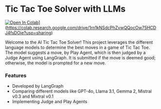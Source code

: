 # Tic Tac Toe Solver with LLMs
[![Open In Colab](https://colab.research.google.com/assets/colab-badge.svg)](https://colab.research.google.com/assets/colab-badge.svg)](https://colab.research.google.com/drive/1rn1kNSdcPhZvwQQocOw75HCDJ4fsDOie?usp=sharing)

Welcome to the AI Tic Tac Toe Solver! This project leverages the different language models to determine the best moves in a game of Tic Tac Toe. The model suggests a move, by Play Agent, which is then judged by a Judge Agent using LangGraph. It is submitted if the move is deemed good; otherwise, the model is prompted for a new move.

### Features
- Developed by LangGraph
- Comparing different models like GPT-4o, Llama 3.1, Gemma 2, Mistral v0.3 and Mixtral v0.1
- Implementing Judge and Play Agents
